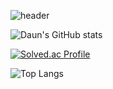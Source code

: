 ![header](https://capsule-render.vercel.app/api?type=waving&color=auto&height=300&section=header&text=Welcom%20to%0Adaun's%20github&fontSize=90)

![Daun's GitHub stats](https://github-readme-stats.vercel.app/api?username=jeongdowny&show_icons=true&theme=radical)

[![Solved.ac Profile](http://mazassumnida.wtf/api/v2/generate_badge?boj=daun5535)](https://solved.ac/daun5535/)

![Top Langs](https://github-readme-stats.vercel.app/api/top-langs/?username=jeongdowny&layout=compact)